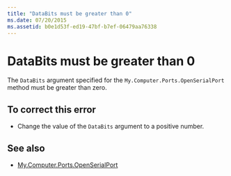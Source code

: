 ```yaml
---
title: "DataBits must be greater than 0"
ms.date: 07/20/2015
ms.assetid: b0e1d53f-ed19-47bf-b7ef-06479aa76338
---
```

# DataBits must be greater than 0
The `DataBits` argument specified for the `My.Computer.Ports.OpenSerialPort` method must be greater than zero.  
  
## To correct this error  
  
-   Change the value of the `DataBits` argument to a positive number.  
  
## See also
- [My.Computer.Ports.OpenSerialPort](xref:Microsoft.VisualBasic.Devices.Ports.OpenSerialPort%2A)
